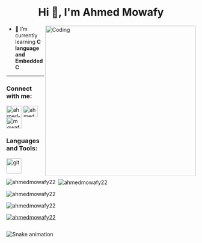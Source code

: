 <h1 align="center">Hi 👋, I'm Ahmed Mowafy</h1>
<img align="right" alt="Coding" width="400" src="https://cdn.dribbble.com/users/1162077/screenshots/5403918/focus-animation.gif">


- 🌱 I’m currently learning **C language and Embedded C**
---



<h3 align="left">Connect with me:</h3>
<p align="left">
<a href="https://linkedin.com/in/ahmed-mowafy-b38072244" target="blank"><img align="center" src="https://raw.githubusercontent.com/rahuldkjain/github-profile-readme-generator/master/src/images/icons/Social/linked-in-alt.svg" alt="ahmed-mowafy-b38072244" height="30" width="40" /></a>
<a href="https://fb.com/ahmed.mowafy.332" target="blank"><img align="center" src="https://raw.githubusercontent.com/rahuldkjain/github-profile-readme-generator/master/src/images/icons/Social/facebook.svg" alt="ahmed.mowafy.332" height="30" width="40" /></a>
<a href="https://www.hackerrank.com/mowafy668" target="blank"><img align="center" src="https://raw.githubusercontent.com/rahuldkjain/github-profile-readme-generator/master/src/images/icons/Social/hackerrank.svg" alt="mowafy668" height="30" width="40" /></a>
</p>

<h3 align="left">Languages and Tools:</h3>
<p align="left"> <a href="https://git-scm.com/" target="_blank" rel="noreferrer"> <img src="https://www.vectorlogo.zone/logos/git-scm/git-scm-icon.svg" alt="git" width="40" height="40"/> </a> </p>


<p><img align="left" src="https://github-readme-stats.vercel.app/api/top-langs?username=ahmedmowafy22&show_icons=true&locale=en&layout=compact" alt="ahmedmowafy22" /></p>

<p>&nbsp;<img align="center" src="https://github-readme-stats.vercel.app/api?username=ahmedmowafy22&show_icons=true&locale=en" alt="ahmedmowafy22" /></p>

<p><img align="center" src="https://github-readme-streak-stats.herokuapp.com/?user=ahmedmowafy22&" alt="ahmedmowafy22" /></p>
<p align="left"> <img src="https://komarev.com/ghpvc/?username=ahmedmowafy22&label=Profile%20views&color=0e75b6&style=flat" alt="ahmedmowafy22" /> </p>

<p align="left"> <a href="https://github.com/ryo-ma/github-profile-trophy"><img src="https://github-profile-trophy.vercel.app/?username=ahmedmowafy22" alt="ahmedmowafy22" /></a> </p>

<p align="left"> <a href="https://twitter.com/" target="blank"><img src="https://img.shields.io/twitter/follow/?logo=twitter&style=for-the-badge" alt="" /></a> </p>

![Snake animation](https://github.com/warriorwizard/warriorwizard/blob/output/github-contribution-grid-snake.svg)
